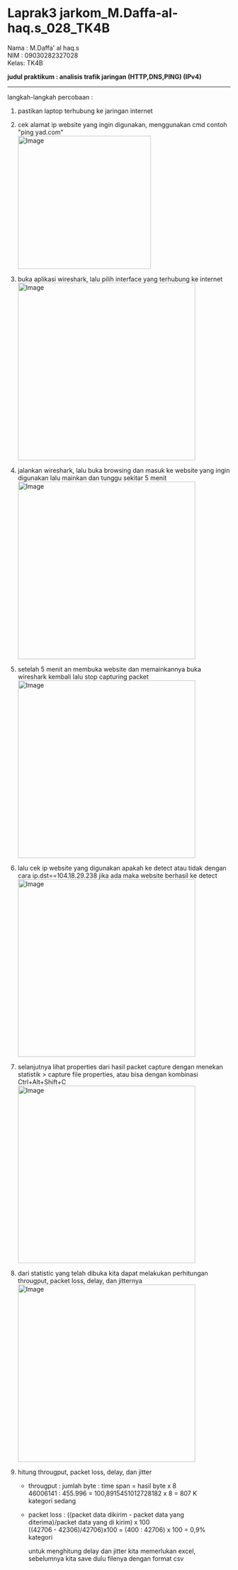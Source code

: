# Laprak3 jarkom_M.Daffa-al-haq.s_028_TK4B
Nama : M.Daffa' al haq.s <br>
NIM  : 09030282327028 <br>
Kelas: TK4B <br>

**judul praktikum : analisis trafik jaringan (HTTP,DNS,PING) (IPv4)** <hr>

langkah-langkah percobaan : <br>
  1. pastikan laptop terhubung ke jaringan internet <br>
  
  2. cek alamat ip website yang ingin digunakan, menggunakan cmd contoh "ping yad.com" <br>
     <img src="https://github.com/user-attachments/assets/feec2a28-558e-49b4-bd43-9d5b596104ce" alt="Image" width="300"> <br>
     
  3. buka aplikasi wireshark, lalu pilih interface yang terhubung ke internet <br>
     <img src="https://github.com/user-attachments/assets/04c0cac8-1097-4da1-81d9-2b54fbfa3225" alt="Image" width="400"> <br>

  4. jalankan wireshark, lalu buka browsing dan masuk ke website yang ingin digunakan lalu mainkan dan tunggu sekitar 5 menit <br>
     <img src="https://github.com/user-attachments/assets/00318310-ebaa-4368-856e-fb59bb7c9187" alt="Image" width="400"> <br>
    
  5. setelah 5 menit an membuka website dan memainkannya buka wireshark kembali lalu stop capturing packet <br>
     <img src="https://github.com/user-attachments/assets/d7a383ec-5b01-4ff6-9c28-a0b9b59e077c" alt="Image" width="400"> <br>
  
  6. lalu cek ip website yang digunakan apakah ke detect atau tidak dengan cara ip.dst==104.18.29.238 jika ada maka website berhasil ke detect <br>
     <img src="https://github.com/user-attachments/assets/81528b2c-446a-454a-81aa-83f39ea34b8e" alt="Image" width="400"> <br>

  7. selanjutnya lihat properties dari hasil packet capture dengan menekan statistik > capture file properties, atau bisa dengan kombinasi Ctrl+Alt+Shift+C <br>
     <img src="https://github.com/user-attachments/assets/f907013c-34a9-421a-9e73-40036ba4b99b" alt="Image" width="400"> <br>

  8. dari statistic yang telah dibuka kita dapat melakukan perhitungan througput, packet loss, delay, dan jitternya <br>
     <img src="https://github.com/user-attachments/assets/9de6903c-ae4b-4157-bfef-17d384b9a3c8" alt="Image" width="400"> <br>

  9. hitung througput, packet loss, delay, dan jitter <br>
     - througput :
       jumlah byte : time span = hasil byte x 8 <br>
       46006141 : 455.996 = 100,8915451012728182 x 8 = 807 K <br>
       kategori sedang <br>

     - packet loss :
       ((packet data dikirim - packet data yang diterima)/packet data yang di kirim) x 100 <br>
       ((42706 - 42306)/42706)x100 = (400 : 42706) x 100 = 0,9% <br>
       kategori <br>

       untuk menghitung delay dan jitter kita memerlukan excel, sebelumnya kita save dulu filenya dengan format csv <br>
       
